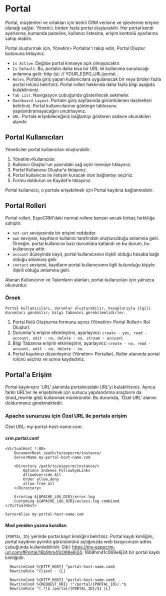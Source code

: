 # Portal

Portal, müşterileri ve ortakları için belirli CRM verisine ve işlevlerine erişme olanağı sağlar. Yönetici, birden fazla portal oluşturabilir. Her portal kendi ayarlarına, kumanda paneline, kullanıcı listesine, erişim kontrolü ayarlarına sahip olabilir.

Portal oluşturmak için, Yönetim> Portallar'ı takip edin, Portal Oluştur butonuna tıklayınız.

* `Is Active`. Değilse portal kimseye açık olmayacaktır.
* `Is Default`. Bu, portalın daha kısa bir URL ile kullanıma sunulacağı anlamına gelir: http (s): // YOUR_ESPO_URL/portal..
* `Roles`. Portala giriş yapan kullanıcılara uygulanacak bir veya birden fazla portal rolünü belirtiniz. Portal rolleri hakkında daha fazla bilgi aşağıda bulabilirsiniz.
* `Tab List`. Navigasyon çubuğunda gösterilecek sekmeler.
* `Dashboard Layout`. Portalın giriş sayfasında görüntülenen dashletleri belirtiniz. Portal kullanıcılarının gösterge tablosunu yapılandıramayacağını unutmayınız.
* `URL`. Portala erişebileceğiniz bağlantıyı gösteren sadece okunabilen alandır.


## Portal Kullanıcıları

Yöneticiler portal kullanıcıları oluşturabilir.

1. Yönetim>Kullanıcılar.
2. Kullanıcı Oluştur'un yanındaki sağ açılır menüye tıklayınız.
3. Portal Kullanıcısı Oluştur'a tıklayınız.
4. Portal kullanıcısı ile iletişim kuracak olan bağlantıyı seçiniz.
5. Formu doldurun ve Kaydet'e tıklayınız.

Portal kullanıcısı, o portala erişebilmek için Portal kaydına bağlanmalıdır.

## Portal Rolleri

Portal rolleri, EspoCRM'deki normal rollere benzer ancak birkaç farklılığa sahiptir.

* `not-set` seviyesinde bir erişimi reddeder.
* `own` seviyesi, kayıtların kullanıcı tarafından oluşturulduğu anlamına gelir. Örneğin. portal kullanıcısı bazı durumlara katlandı ve bu durum, bu kullanıcıya aittir.
* `account` düzeyinde kayıt, portal kullanıcısının ilişkili olduğu hesaba bağlı olduğu anlamına gelir.
* `contact` seviyesi, kayıtların portal kullanıcısının ilgili bulunduğu kişiyle ilişkili olduğu anlamına gelir.

Atanan Kullanıcının ve Takımların alanları, portal kullanıcıları için yalnızca okunurdur.

### Örnek

`Portal kullanıcıları, durumlar oluşturabilir, hesaplarıyla ilgili durumları görebilir; bilgi tabanını görebilmelidirler.`

1. Portal Rolü Oluşturma formunu açınız (Yönetim> Portal Rolleri> Rol Oluştur).
2. Durumlar'a erişimi etkinleştirin, ayarlayınız: `create - yes, read - account, edit - no, delete - no, stream - account`.
3. Bilgi Tabanına erişimi etkinleştirin, ayarlayınız: `create - no, read - account, edit - no, delete - no`.
4. Portal kaydınızı düzenleyiniz (Yönetim> Portallar). Roller alanında portal rolünü seçiniz ve sonra kaydediniz.


## Portal'a Erişim

Portal kayıtınızın 'URL' alanında portalınızdaki URL'yi bulabilirsiniz. Ayrıca farklı URL'ler ile erişebilmek için sunucu yapılandırma araçlarını da (mod_rewrite gibi) kullanmak mümkündür. Bu durumda, 'Özel URL' alanını doldurmanız gerekmektedir.

### Apache sunucusu için Özel URL ile portala erişim

Özel URL: my-portal-host-name.com.

#### crm.portal.conf
```
<VirtualHost *:80>
	DocumentRoot /path/to/espocrm/instance/
	ServerName my-portal-host-name.com

    <Directory /path/to/espocrm/instance/>
        Options Indexes FollowSymLinks
        AllowOverride All
        Order allow,deny
        allow from all
    </Directory>

	ErrorLog ${APACHE_LOG_DIR}/error.log
	CustomLog ${APACHE_LOG_DIR}/access.log combined
</VirtualHost>

ServerAlias my-portal-host-name.com

```

#### Mod yeniden yazma kuralları

`{PORTAL_ID}` yerinde portal kayıt kimliğini belirtiniz. Portal kaydı kimliğini, portal kaydının ayrıntılı görünümünü açtığınızda web tarayıcınızın adres çubuğunda kullanılabilirdir. Gibi: https://my-espocrm-url.com/#Portal/16b9hm41c069e6j24. 16b9hm41c069e6j24 bir portal kaydı kimliğidir.

```
  RewriteCond %{HTTP_HOST} ^portal-host-name.com$
  RewriteRule ^client - [L]

  RewriteCond %{HTTP_HOST} ^portal-host-name.com$
  RewriteCond %{REQUEST_URI} !^/portal/{PORTAL_ID}/.*$
  RewriteRule ^(.*)$ /portal/{PORTAL_ID}/$1 [L]
```
